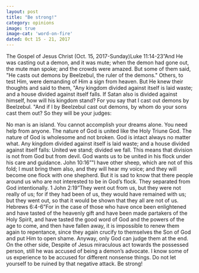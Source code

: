 ```yaml
---
layout: post
title: "Be strong!"
category: opinions
image: true
image-cat: 'word-on-fire'
dated: 0ct 15 - 21, 2017
---
```


The Gospel of Jesus Christ (Oct. 15, 2017-Sunday)Luke 11:14-23”And He was casting out a demon, and it was mute; when the demon had gone out, the mute man spoke; and the crowds were amazed. But some of them said, "He casts out demons by Beelzebul, the ruler of the demons." Others, to test Him, were demanding of Him a sign from heaven. But He knew their thoughts and said to them, "Any kingdom divided against itself is laid waste; and a house divided against itself falls. If Satan also is divided against himself, how will his kingdom stand? For you say that I cast out demons by Beelzebul. "And if I by Beelzebul cast out demons, by whom do your sons cast them out? So they will be your judges:

No man is an island. You cannot accomplish your dreams alone. You need help from anyone. The nature of God is united like the Holy Triune God. The nature of God is wholesome and not broken. God is intact always no matter what. Any kingdom divided against itself is laid waste; and a house divided against itself falls: United we stand; divided we fall. This means that division is not from God but from devil. God wants us to be united in his flock under his care and guidance. John 10:16”"I have other sheep, which are not of this fold; I must bring them also, and they will hear my voice; and they will become one flock with one shepherd. But it is sad to know that there people around us who are not interested to be in God’s flock. They separated from God intentionally. 1 John 2:19”They went out from us, but they were not really of us; for if they had been of us, they would have remained with us; but they went out, so that it would be shown that they all are not of us.  Hebrews 6:4-6”For in the case of those who have once been enlightened and have tasted of the heavenly gift and have been made partakers of the Holy Spirit, and have tasted the good word of God and the powers of the age to come, and then have fallen away, it is impossible to renew them again to repentance, since they again crucify to themselves the Son of God and put Him to open shame. Anyway, only God can judge them at the end. On the other side, Despite of Jesus miraculous act towards the possessed person, still he was accused of being a demon’s advocate. I know some of us experience to be accused for different nonsense things. Do not let yourself to be ruined by that negative attack. Be strong!

